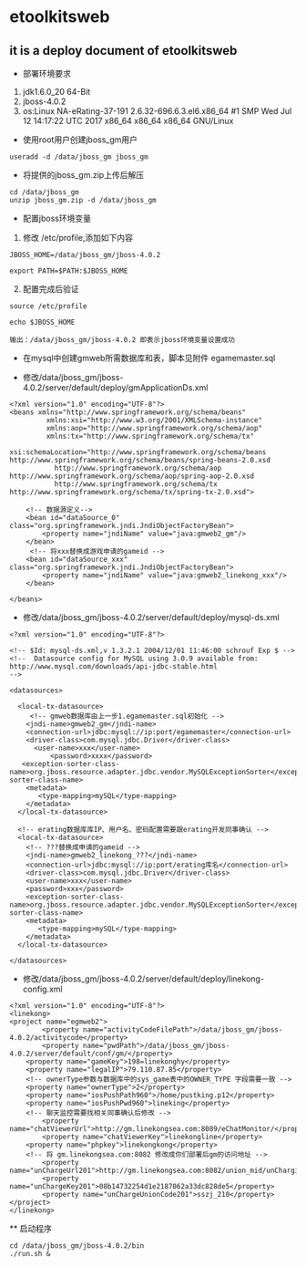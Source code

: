 # etoolkitsweb

## it is a deploy document of etoolkitsweb

* 部署环境要求
1. jdk1.6.0_20 64-Bit
2. jboss-4.0.2
3. os:Linux NA-eRating-37-191 2.6.32-696.6.3.el6.x86_64 #1 SMP Wed Jul 12 14:17:22 UTC 2017 x86_64 x86_64 x86_64 GNU/Linux

* 使用root用户创建jboss_gm用户

```
useradd -d /data/jboss_gm jboss_gm
```

* 将提供的jboss_gm.zip上传后解压
```
cd /data/jboss_gm
unzip jboss_gm.zip -d /data/jboss_gm
```

* 配置jboss环境变量
1. 修改 /etc/profile,添加如下内容

```
JBOSS_HOME=/data/jboss_gm/jboss-4.0.2

export PATH=$PATH:$JBOSS_HOME

````
2. 配置完成后验证
```
source /etc/profile

echo $JBOSS_HOME

输出：/data/jboss_gm/jboss-4.0.2 即表示jboss环境变量设置成功
```


* 在mysql中创建gmweb所需数据库和表，脚本见附件 egamemaster.sql


* 修改/data/jboss_gm/jboss-4.0.2/server/default/deploy/gmApplicationDs.xml
```
<?xml version="1.0" encoding="UTF-8"?>
<beans xmlns="http://www.springframework.org/schema/beans"
	     xmlns:xsi="http://www.w3.org/2001/XMLSchema-instance"
	     xmlns:aop="http://www.springframework.org/schema/aop"
	     xmlns:tx="http://www.springframework.org/schema/tx"
	     xsi:schemaLocation="http://www.springframework.org/schema/beans http://www.springframework.org/schema/beans/spring-beans-2.0.xsd
           http://www.springframework.org/schema/aop http://www.springframework.org/schema/aop/spring-aop-2.0.xsd
           http://www.springframework.org/schema/tx http://www.springframework.org/schema/tx/spring-tx-2.0.xsd">
	
	<!-- 数据源定义-->
	<bean id="dataSource_0" class="org.springframework.jndi.JndiObjectFactoryBean">       
    	<property name="jndiName" value="java:gmweb2_gm"/>       
	</bean> 
	 <!-- 将xxx替换成游戏申请的gameid -->
	<bean id="dataSource_xxx" class="org.springframework.jndi.JndiObjectFactoryBean"> 
    	<property name="jndiName" value="java:gmweb2_linekong_xxx"/> 
	</bean>

</beans>

```


* 修改/data/jboss_gm/jboss-4.0.2/server/default/deploy/mysql-ds.xml
```
<?xml version="1.0" encoding="UTF-8"?>

<!-- $Id: mysql-ds.xml,v 1.3.2.1 2004/12/01 11:46:00 schrouf Exp $ -->
<!--  Datasource config for MySQL using 3.0.9 available from:
http://www.mysql.com/downloads/api-jdbc-stable.html
-->

<datasources>
 
  <local-tx-datasource>
     <!-- gmweb数据库由上一步1.egamemaster.sql初始化 -->
    <jndi-name>gmweb2_gm</jndi-name>
    <connection-url>jdbc:mysql://ip:port/egamemaster</connection-url>
    <driver-class>com.mysql.jdbc.Driver</driver-class>
      <user-name>xxx</user-name>
          <password>xxxx</password>
   <exception-sorter-class-name>org.jboss.resource.adapter.jdbc.vendor.MySQLExceptionSorter</exception-sorter-class-name>
    <metadata>
       <type-mapping>mySQL</type-mapping>
    </metadata>
  </local-tx-datasource>

  <!-- erating数据库库IP、用户名、密码配置需要跟erating开发同事确认 -->
  <local-tx-datasource>
    <!-- ???替换成申请的gameid -->
    <jndi-name>gmweb2_linekong_???</jndi-name>
    <connection-url>jdbc:mysql://ip:port/erating库名</connection-url>
    <driver-class>com.mysql.jdbc.Driver</driver-class>
    <user-name>xxx</user-name>
    <password>xxx</password>
    <exception-sorter-class-name>org.jboss.resource.adapter.jdbc.vendor.MySQLExceptionSorter</exception-sorter-class-name>
    <metadata>
       <type-mapping>mySQL</type-mapping>
    </metadata>
  </local-tx-datasource>

</datasources>

```


* 修改/data/jboss_gm/jboss-4.0.2/server/default/deploy/linekong-config.xml

```
<?xml version="1.0" encoding="UTF-8"?>
<linekong>
<project name="egmweb2">
        <property name="activityCodeFilePath">/data/jboss_gm/jboss-4.0.2/activitycode</property>
        <property name="pwdPath">/data/jboss_gm/jboss-4.0.2/server/default/conf/gm/</property>
	<property name="gameKey">198=linekonghy</property>
	<property name="legalIP">79.110.87.85</property>
	<!-- ownerType参数与数据库中的sys_game表中的OWNER_TYPE 字段需要一致 -->
	<property name="ownerType">2</property>
	<property name="iosPushPath960">/home/pustking.p12</property>
	<property name="iosPushPwd960">lineking</property>
	<!-- 聊天监控需要找相关同事确认后修改 -->
        <property name="chatViewerUrl">http://gm.linekongsea.com:8089/eChatMonitor/</property>
        <property name="chatViewerKey">linekongline</property>
	<property name="phpkey">linekongkong</property>
	<!-- 将 gm.linekongsea.com:8082 修改成你们部署后gm的访问地址 -->
        <property name="unChargeUrl201">http://gm.linekongsea.com:8082/union_mid/unCharging.do</property>
        <property name="unChargeKey201">08b14732254d1e2187062a33dc828de5</property>
        <property name="unChargeUnionCode201">sszj_210</property>
</project>
</linekong>
```

** 启动程序

```
cd /data/jboss_gm/jboss-4.0.2/bin
./run.sh &
```

